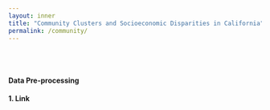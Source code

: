 ```yaml
---
layout: inner
title: "Community Clusters and Socioeconomic Disparities in California"
permalink: /community/
---
```

<br><br>

#### Data Pre-processing

**1. Link** 
